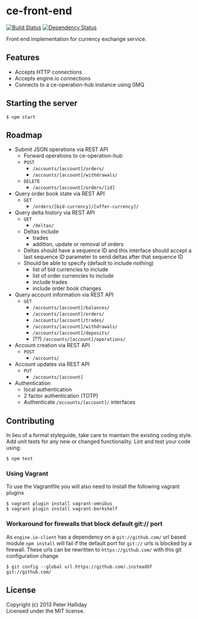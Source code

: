 ce-front-end
============

[![Build Status](https://travis-ci.org/pghalliday/ce-front-end.png?branch=master)](https://travis-ci.org/pghalliday/ce-front-end)
[![Dependency Status](https://gemnasium.com/pghalliday/ce-front-end.png)](https://gemnasium.com/pghalliday/ce-front-end)

Front end implementation for currency exchange service.

## Features

- Accepts HTTP connections
- Accepts engine.io connections
- Connects to a ce-operation-hub instance using 0MQ

## Starting the server

```
$ npm start
```

## Roadmap

- Submit JSON operations via REST API
  - Forward operations to ce-operation-hub
  - `POST`
    - `/accounts/[account]/orders/`
    - `/accounts/[account]/withdrawals/`
  - `DELETE`
    - `/accounts/[account]/orders/[id]`
- Query order book state via REST API
  - `GET`
    - `/orders/[bid-currency]/[offer-currency]/`
- Query delta history via REST API
  - `GET`
    - `/deltas/`
  - Deltas include
    - trades
    - addition, update or removal of orders
  - Deltas should have a sequence ID and this interface should accept a last sequence ID parameter to send deltas after that sequence ID
  - Should be able to specify (default to include nothing)
    - list of bid currencies to include
    - list of order currencies to include
    - include trades
    - include order book changes
- Query account information via REST API
  - `GET`
    - `/accounts/[account]/balances/`
    - `/accounts/[account]/orders/`
    - `/accounts/[account]/trades/`
    - `/accounts/[account]/withdrawals/`
    - `/accounts/[account]/deposits/`
    - (??) `/accounts/[account]/operations/`
- Account creation via REST API
  - `POST`
    - `/accounts/`
- Account updates via REST API
  - `PUT`
    - `/accounts/[account]`
- Authentication
  - local authentication
  - 2 factor authentication (TOTP)
  - Authenticate `/accounts/[account]/` interfaces

## Contributing
In lieu of a formal styleguide, take care to maintain the existing coding style. Add unit tests for any new or changed functionality. Lint and test your code using: 

```
$ npm test
```

### Using Vagrant
To use the Vagrantfile you will also need to install the following vagrant plugins

```
$ vagrant plugin install vagrant-omnibus
$ vagrant plugin install vagrant-berkshelf
```

### Workaround for firewalls that block default git:// port
As `engine.io-client` has a dependency on a `git://github.com/` url based module `npm install` will fail if the default port for `git://` urls is blocked by a firewall. These urls can be rewritten to `https://github.com/` with this git configuration change

```
$ git config --global url.https://github.com/.insteadOf git://github.com/
```

## License
Copyright (c) 2013 Peter Halliday  
Licensed under the MIT license.
